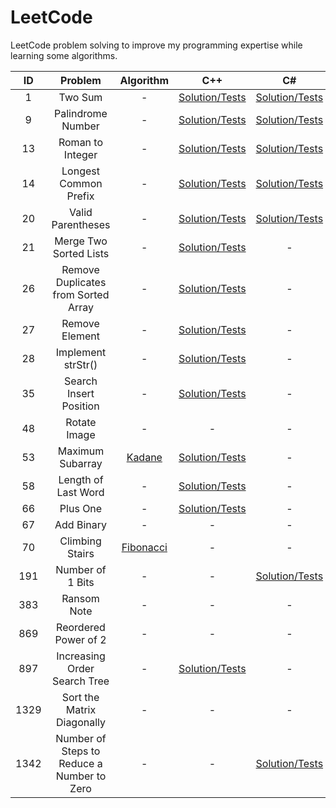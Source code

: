 # LeetCode

LeetCode problem solving to improve my programming expertise while learning some algorithms.

ID|Problem|Algorithm|C++|C#|Rust
|:-:|:-:|:-:|:-:|:-:|:-:|
1|Two Sum|-|[Solution/Tests](https://github.com/mezdelex/LeetCode/blob/main/cpp/src/0001_TwoSum.cpp)|[Solution/Tests](https://github.com/mezdelex/LeetCode/blob/main/csharp/src/0001_TwoSum.cs)|[Solution/Tests](https://github.com/mezdelex/LeetCode/blob/main/rust/src/_0001_two_sum.rs)
9|Palindrome Number|-|[Solution/Tests](https://github.com/mezdelex/LeetCode/blob/main/cpp/src/0009_PalindromeNumber.cpp)|[Solution/Tests](https://github.com/mezdelex/LeetCode/blob/main/csharp/src/0009_PalindromeNumber.cs)|[Solution/Tests](https://github.com/mezdelex/LeetCode/blob/main/rust/src/_0009_palindrome_number.rs)
13|Roman to Integer|-|[Solution/Tests](https://github.com/mezdelex/LeetCode/blob/main/cpp/src/0013_RomanToInteger.cpp)|[Solution/Tests](https://github.com/mezdelex/LeetCode/blob/main/csharp/src/0013_RomanToInteger.cs)|[Solution/Tests](https://github.com/mezdelex/LeetCode/blob/main/rust/src/_0013_roman_to_integer.rs)
14|Longest Common Prefix|-|[Solution/Tests](https://github.com/mezdelex/LeetCode/blob/main/cpp/src/0014_LongestCommonPrefix.cpp)|[Solution/Tests](https://github.com/mezdelex/LeetCode/blob/main/csharp/src/0014_LongestCommonPrefix.cs)|[Solution/Tests](https://github.com/mezdelex/LeetCode/blob/main/rust/src/_0014_longest_common_prefix.rs)
20|Valid Parentheses|-|[Solution/Tests](https://github.com/mezdelex/LeetCode/blob/main/cpp/src/0020_ValidParentheses.cpp)|[Solution/Tests](https://github.com/mezdelex/LeetCode/blob/main/csharp/src/0020_ValidParentheses.cs)|[Solution/Tests](https://github.com/mezdelex/LeetCode/blob/main/rust/src/_0020_valid_parentheses.rs)
21|Merge Two Sorted Lists|-|[Solution/Tests](https://github.com/mezdelex/LeetCode/blob/main/cpp/src/0021_MergeTwoSortedLists.cpp)|-|[Solution/Tests](https://github.com/mezdelex/LeetCode/blob/main/rust/src/_0021_merge_two_sorted_lists.rs)
26|Remove Duplicates from Sorted Array|-|[Solution/Tests](https://github.com/mezdelex/LeetCode/blob/main/cpp/src/0026_RemoveDuplicatesFromSortedArray.cpp)|-|[Solution/Tests](https://github.com/mezdelex/LeetCode/blob/main/rust/src/_0026_remove_duplicates_from_sorted_array.rs)
27|Remove Element|-|[Solution/Tests](https://github.com/mezdelex/LeetCode/blob/main/cpp/src/0027_RemoveElement.cpp)|-|[Solution/Tests](https://github.com/mezdelex/LeetCode/blob/main/rust/src/_0027_remove_element.rs)
28|Implement strStr()|-|[Solution/Tests](https://github.com/mezdelex/LeetCode/blob/main/cpp/src/0028_Implement_strStr.cpp)|-|-
35|Search Insert Position|-|[Solution/Tests](https://github.com/mezdelex/LeetCode/blob/main/cpp/src/0035_SearchInsertPosition.cpp)|-|[Solution/Tests](https://github.com/mezdelex/LeetCode/blob/main/rust/src/_0035_search_insert_position.rs)
48|Rotate Image|-|-|-|[Solution/Tests](https://github.com/mezdelex/LeetCode/blob/main/rust/src/_0048_rotate_image.rs)
53|Maximum Subarray|[Kadane](https://en.wikipedia.org/wiki/Maximum_subarray_problem)|[Solution/Tests](https://github.com/mezdelex/LeetCode/blob/main/cpp/src/0053_MaximumSubarray.cpp)|-|-
58|Length of Last Word|-|[Solution/Tests](https://github.com/mezdelex/LeetCode/blob/main/cpp/src/0058_LengthOfLastWord.cpp)|-|-
66|Plus One|-|[Solution/Tests](https://github.com/mezdelex/LeetCode/blob/main/cpp/src/0066_PlusOne.cpp)|-|-
67|Add Binary|-|-|-|[Solution/Tests](https://github.com/mezdelex/LeetCode/blob/main/rust/src/_0067_add_binary.rs)
70|Climbing Stairs|[Fibonacci](https://en.wikipedia.org/wiki/Fibonacci_number)|-|-|[Solution/Tests](https://github.com/mezdelex/LeetCode/blob/main/rust/src/_0070_climbing_stairs.rs)
191|Number of 1 Bits|-|-|[Solution/Tests](https://github.com/mezdelex/LeetCode/blob/main/csharp/src/0191_NumberOf1Bits.cs)|-
383|Ransom Note|-|-|-|[Solution/Tests](https://github.com/mezdelex/LeetCode/blob/main/rust/src/_0383_ransom_note.rs)
869|Reordered Power of 2|-|-|-|[Solution/Tests](https://github.com/mezdelex/LeetCode/blob/main/rust/src/_0869_reordered_power_of_2.rs)
897|Increasing Order Search Tree|-|[Solution/Tests](https://github.com/mezdelex/LeetCode/blob/main/cpp/src/0897_IncreasingOrderSearchTree.cpp)|-|-
1329|Sort the Matrix Diagonally|-|-|-|[Solution/Tests](https://github.com/mezdelex/LeetCode/blob/main/rust/src/_1329_sort_the_matrix_diagonally.rs)
1342|Number of Steps to Reduce a Number to Zero|-|-|[Solution/Tests](https://github.com/mezdelex/LeetCode/blob/main/csharp/src/1342_NumberOfStepsToReduceANumberToZero.cs)|-
